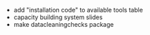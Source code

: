 

- add "installation code" to available tools table
- capacity building system slides
- make datacleaningchecks package